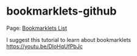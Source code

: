 # bookmarklets-github


Page: <a href="https://j-m-c-b.github.io/bookmarklets-github/">Bookmarklets List</a>

I suggest this tutorial to learn about bookmarklets <a href="https://youtu.be/DloHqUfPbJc">https://youtu.be/DloHqUfPbJc</a>

